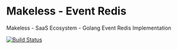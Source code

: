 # Makeless - Event Redis

Makeless - SaaS Ecosystem - Golang Event Redis Implementation

[![Build Status](https://ci.loeffel.io/api/badges/makeless/makeless-go-event-redis/status.svg)](https://ci.loeffel.io/makeless/makeless-go-event-redis)
